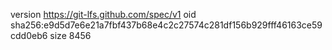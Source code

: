 version https://git-lfs.github.com/spec/v1
oid sha256:e9d5d7e6e21a7fbf437b68e4c2c27574c281df156b929fff46163ce59cdd0eb6
size 8456

